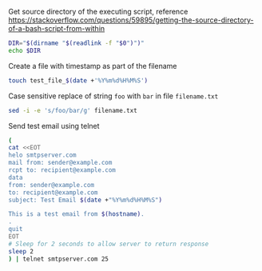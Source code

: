 Get source directory of the executing script, reference https://stackoverflow.com/questions/59895/getting-the-source-directory-of-a-bash-script-from-within
```sh
DIR="$(dirname "$(readlink -f "$0")")"
echo $DIR
```

Create a file with timestamp as part of the filename
```sh
touch test_file_$(date +'%Y%m%d%H%M%S')
```

Case sensitive replace of string `foo` with `bar` in file `filename.txt`
```sh
sed -i -e 's/foo/bar/g' filename.txt
```

Send test email using telnet
```sh
(
cat <<EOT
helo smtpserver.com
mail from: sender@example.com
rcpt to: recipient@example.com
data
from: sender@example.com
to: recipient@example.com
subject: Test Email $(date +"%Y%m%d%H%M%S")

This is a test email from $(hostname).
.
quit
EOT
# Sleep for 2 seconds to allow server to return response
sleep 2
) | telnet smtpserver.com 25
```
